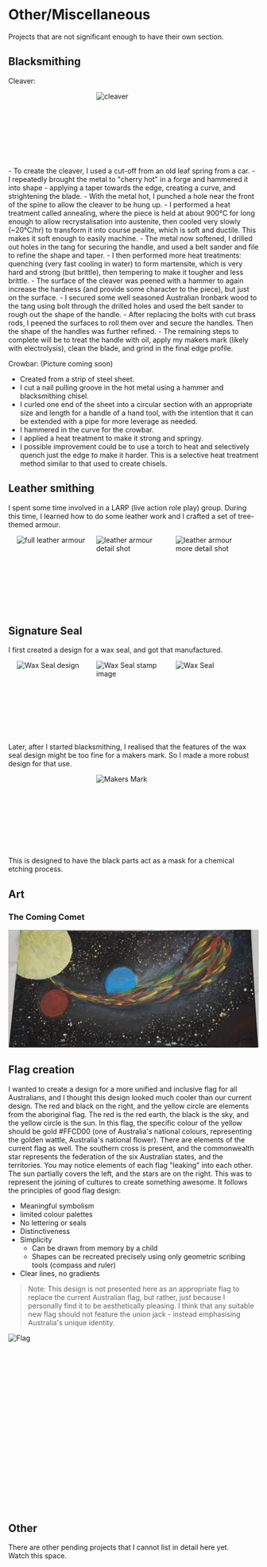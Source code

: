 # Other/Miscellaneous

Projects that are not significant enough to have their own section.

## Blacksmithing

Cleaver:
<div style="display: flex; gap: 10px; justify-content: center;">
	<img src="projects/other/_media/knife.jpg" alt="cleaver" width="150" height="150">
</div>
- To create the cleaver, I used a cut-off from an old leaf spring from a car. 
- I repeatedly brought the metal to "cherry hot" in a forge and hammered it into shape - applying a taper towards the edge, creating a curve, and strightening the blade.
- With the metal hot, I punched a hole near the front of the spine to allow the cleaver to be hung up.
- I performed a heat treatment called annealing, where the piece is held at about 900°C for long enough to allow recrystalisation into austenite, then cooled very slowly (~20°C/hr) to transform it into course pealite, which is soft and ductile. This makes it soft enough to easily machine.
- The metal now softened, I drilled out holes in the tang for securing the handle, and used a belt sander and file to refine the shape and taper. 
- I then performed more heat treatments: quenching (very fast cooling in water) to form martensite, which is very hard and strong (but brittle), then tempering to make it tougher and less brittle.
- The surface of the cleaver was peened with a hammer to again increase the hardness (and provide some character to the piece), but just on the surface.
- I secured some well seasoned Australian Ironbark wood to the tang using bolt through the drilled holes and used the belt sander to rough out the shape of the handle.
- After replacing the bolts with cut brass rods, I peened the surfaces to roll them over and secure the handles. Then the shape of the handles was further refined.
- The remaining steps to complete will be to treat the handle with oil, apply my makers mark (likely with electrolysis), clean the blade, and grind in the final edge profile.

Crowbar: (Picture coming soon)
- Created from a strip of steel sheet.
- I cut a nail pulling groove in the hot metal using a hammer and blacksmithing chisel.
- I curled one end of the sheet into a circular section with an appropriate size and length for a handle of a hand tool, with the intention that it can be extended with a pipe for more leverage as needed.
- I hammered in the curve for the crowbar.
- I applied a heat treatment to make it strong and springy.
- I possible improvement could be to use a torch to heat and selectively quench just the edge to make it harder. This is a selective heat treatment method similar to that used to create chisels.

## Leather smithing

I spent some time involved in a LARP (live action role play) group. During this time, I learned how to do some leather work and I crafted a set of tree-themed armour.

<div style="display: flex; gap: 10px; justify-content: center;">
	<img src="projects/other/_media/suit-removebg-preview.png" alt="full leather armour" width="150" height="150">
	<img src="projects/other/_media/suit_close.jpg" alt="leather armour detail shot" width="150" height="150">
	<img src="projects/other/_media/suit_closer.jpg" alt="leather armour more detail shot" width="150" height="150">
</div>

## Signature Seal
I first created a design for a wax seal, and got that manufactured.
<div style="display: flex; gap: 10px; justify-content: center;">
	<img src="projects/other/_media/wax_seal_design.png" alt="Wax Seal design" width="150" height="150">
	<img src="projects/other/_media/wax_seal_stamp.png" alt="Wax Seal stamp image" width="150" height="150">
	<img src="projects/other/_media/wax_seal.png" alt="Wax Seal" width="150" height="150">
</div>

Later, after I started blacksmithing, I realised that the features of the wax seal design might be too fine for a makers mark. So I made a more robust design for that use.

<div style="display: flex; gap: 10px; justify-content: center;">
	<img src="projects/other/_media/makers_mark.png" alt="Makers Mark" width="150" height="150">
</div>

This is designed to have the black parts act as a mask for a chemical etching process.

## Art

### The Coming Comet
![comingcomet](./_media/comingcomet.jpg)


## Flag creation
I wanted to create a design for a more unified and inclusive flag for all Australians, and I thought this design looked much cooler than our current design.
The red and black on the right, and the yellow circle are elements from the aboriginal flag. The red is the red earth, the black is the sky, and the yellow circle is the sun.
In this flag, the specific colour of the yellow should be gold #FFCD00 (one of Australia's national colours, representing the golden wattle, Australia's national flower).
There are elements of the current flag as well. The southern cross is present, and the commonwealth star represents the federation of the six Australian states, and the territories.
You may notice elements of each flag "leaking" into each other. The sun partially covers the left, and the stars are on the right. This was to represent the joining of cultures to create something awesome.
It follows the principles of good flag design:
- Meaningful symbolism
- limited colour palettes
- No lettering or seals
- Distinctiveness
- Simplicity 
	- Can be drawn from memory by a child
	- Shapes can be recreated precisely using only geometric scribing tools (compass and ruler)
- Clear lines, no gradients

> Note: This design is not presented here as an appropriate flag to replace the current Australian flag, but rather, just because I personally find it to be aesthetically pleasing. I think that any suitable new flag should not feature the union jack - instead emphasising Australia's unique identity. 
<div style="display: flex; gap: 10px; justify-content: center;">
	<img src="projects/other/_media/flag.png" alt="Flag" width="600" height="350">
</div>

## Other
There are other pending projects that I cannot list in detail here yet.  
Watch this space.